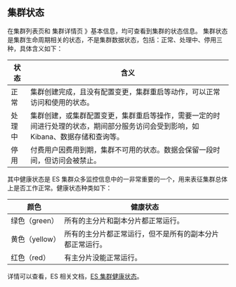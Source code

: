## 集群状态

在集群列表页和 集群详情页 》基本信息，均可查看到集群的状态信息。
集群状态是集群生命周期相关的状态，不是集群数据状态，包括：正常、处理中、停用三种，具体含义如下：

| 状态 | 含义 | 
|---------|---------|
| 正常 | 集群创建完成，且没有配置变更，集群重启等动作，可以正常访问和使用的状态。 |
| 处理中 | 集群创建，或集群配置变更，集群重启等操作，需要一定的时间进行处理的状态，期间部分服务访问会受到影响，如 Kibana、数据存储和查询等。|
| 停用 | 付费用户因费用到期，集群不可用的状态。数据会保留一段时间，但访问会被禁止。|

其中健康状态是 ES 集群众多监控信息中的一非常重要的一个，用来表征集群总体上是否工作正常。健康状态种类如下：

| 颜色 | 健康状态 |
|-------|-------------|
| 绿色（green）| 所有的主分片和副本分片都正常运行。 |
| 黄色（yellow） | 所有的主分片都正常运行，但不是所有的副本分片都正常运行。 |
| 红色（red） | 有主分片没能正常运行。|

详情可以查看，ES 相关文档，[ES 集群健康状态](https://www.elastic.co/guide/en/elasticsearch/reference/5.6/_cluster_health.html)。